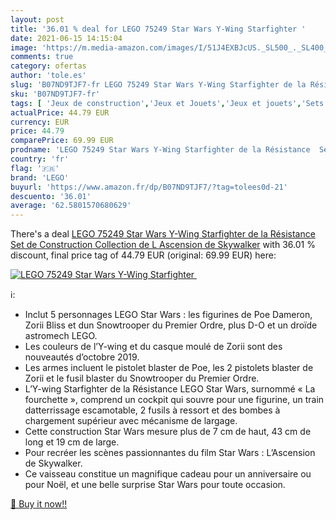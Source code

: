```yaml
---
layout: post
title: '36.01 % deal for LEGO 75249 Star Wars Y-Wing Starfighter '
date: 2021-06-15 14:15:04
image: 'https://m.media-amazon.com/images/I/51J4EXBJcUS._SL500_._SL400_.jpg'
comments: true
category: ofertas
author: 'tole.es'
slug: 'B07ND9TJF7-fr LEGO 75249 Star Wars Y-Wing Starfighter de la Résistance...'
sku: 'B07ND9TJF7-fr'
tags: [ 'Jeux de construction','Jeux et Jouets','Jeux et jouets','Sets de jeux de construction','lego', ]
actualPrice: 44.79 EUR
currency: EUR
price: 44.79
comparePrice: 69.99 EUR
prodname: 'LEGO 75249 Star Wars Y-Wing Starfighter de la Résistance  Set de Construction  Collection de L Ascension de Skywalker'
country: 'fr'
flag: '🇫🇷'
brand: 'LEGO'
buyurl: 'https://www.amazon.fr/dp/B07ND9TJF7/?tag=tolees0d-21'
descuento: '36.01'
average: '62.5801570680629'
---
```


There's a deal [LEGO 75249 Star Wars Y-Wing Starfighter de la Résistance  Set de Construction  Collection de L Ascension de Skywalker](https://www.amazon.fr/dp/B07ND9TJF7/?tag=tolees0d-21)  with  36.01 % discount, final price tag of  44.79 EUR (original: 69.99 EUR) here:

[![LEGO 75249 Star Wars Y-Wing Starfighter ](https://m.media-amazon.com/images/I/51J4EXBJcUS._SL500_._SL400_.jpg)](https://www.amazon.fr/dp/B07ND9TJF7/?tag=tolees0d-21)

ℹ️:

- Inclut 5 personnages LEGO Star Wars : les figurines de Poe Dameron, Zorii Bliss et dun Snowtrooper du Premier Ordre, plus D-O et un droïde astromech LEGO.
- Les couleurs de l’Y-wing et du casque moulé de Zorii sont des nouveautés d’octobre 2019.
- Les armes incluent le pistolet blaster de Poe, les 2 pistolets blaster de Zorii et le fusil blaster du Snowtrooper du Premier Ordre.
- L’Y-wing Starfighter de la Résistance LEGO Star Wars, surnommé « La fourchette », comprend un cockpit qui souvre pour une figurine, un train datterrissage escamotable, 2 fusils à ressort et des bombes à chargement supérieur avec mécanisme de largage.
- Cette construction Star Wars mesure plus de 7 cm de haut, 43 cm de long et 19 cm de large.
- Pour recréer les scènes passionnantes du film Star Wars : L’Ascension de Skywalker.
- Ce vaisseau constitue un magnifique cadeau pour un anniversaire ou pour Noël, et une belle surprise Star Wars pour toute occasion.

[🛒 Buy it now!!](https://www.amazon.fr/dp/B07ND9TJF7/?tag=tolees0d-21)
